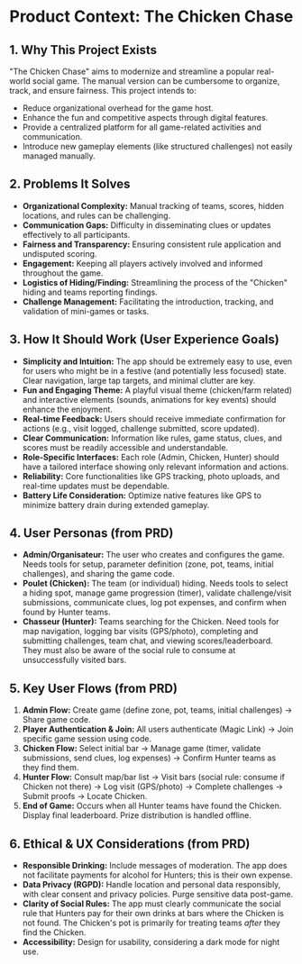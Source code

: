 # Product Context: The Chicken Chase

## 1. Why This Project Exists
"The Chicken Chase" aims to modernize and streamline a popular real-world social game. The manual version can be cumbersome to organize, track, and ensure fairness. This project intends to:
*   Reduce organizational overhead for the game host.
*   Enhance the fun and competitive aspects through digital features.
*   Provide a centralized platform for all game-related activities and communication.
*   Introduce new gameplay elements (like structured challenges) not easily managed manually.

## 2. Problems It Solves
*   **Organizational Complexity:** Manual tracking of teams, scores, hidden locations, and rules can be challenging.
*   **Communication Gaps:** Difficulty in disseminating clues or updates effectively to all participants.
*   **Fairness and Transparency:** Ensuring consistent rule application and undisputed scoring.
*   **Engagement:** Keeping all players actively involved and informed throughout the game.
*   **Logistics of Hiding/Finding:** Streamlining the process of the "Chicken" hiding and teams reporting findings.
*   **Challenge Management:** Facilitating the introduction, tracking, and validation of mini-games or tasks.

## 3. How It Should Work (User Experience Goals)
*   **Simplicity and Intuition:** The app should be extremely easy to use, even for users who might be in a festive (and potentially less focused) state. Clear navigation, large tap targets, and minimal clutter are key.
*   **Fun and Engaging Theme:** A playful visual theme (chicken/farm related) and interactive elements (sounds, animations for key events) should enhance the enjoyment.
*   **Real-time Feedback:** Users should receive immediate confirmation for actions (e.g., visit logged, challenge submitted, score updated).
*   **Clear Communication:** Information like rules, game status, clues, and scores must be readily accessible and understandable.
*   **Role-Specific Interfaces:** Each role (Admin, Chicken, Hunter) should have a tailored interface showing only relevant information and actions.
*   **Reliability:** Core functionalities like GPS tracking, photo uploads, and real-time updates must be dependable.
*   **Battery Life Consideration:** Optimize native features like GPS to minimize battery drain during extended gameplay.

## 4. User Personas (from PRD)
*   **Admin/Organisateur:** The user who creates and configures the game. Needs tools for setup, parameter definition (zone, pot, teams, initial challenges), and sharing the game code.
*   **Poulet (Chicken):** The team (or individual) hiding. Needs tools to select a hiding spot, manage game progression (timer), validate challenge/visit submissions, communicate clues, log pot expenses, and confirm when found by Hunter teams.
*   **Chasseur (Hunter):** Teams searching for the Chicken. Need tools for map navigation, logging bar visits (GPS/photo), completing and submitting challenges, team chat, and viewing scores/leaderboard. They must also be aware of the social rule to consume at unsuccessfully visited bars.

## 5. Key User Flows (from PRD)
1.  **Admin Flow:** Create game (define zone, pot, teams, initial challenges) -> Share game code.
2.  **Player Authentication & Join:** All users authenticate (Magic Link) -> Join specific game session using code.
3.  **Chicken Flow:** Select initial bar -> Manage game (timer, validate submissions, send clues, log expenses) -> Confirm Hunter teams as they find them.
4.  **Hunter Flow:** Consult map/bar list -> Visit bars (social rule: consume if Chicken not there) -> Log visit (GPS/photo) -> Complete challenges -> Submit proofs -> Locate Chicken.
5.  **End of Game:** Occurs when all Hunter teams have found the Chicken. Display final leaderboard. Prize distribution is handled offline.

## 6. Ethical & UX Considerations (from PRD)
*   **Responsible Drinking:** Include messages of moderation. The app does not facilitate payments for alcohol for Hunters; this is their own expense.
*   **Data Privacy (RGPD):** Handle location and personal data responsibly, with clear consent and privacy policies. Purge sensitive data post-game.
*   **Clarity of Social Rules:** The app must clearly communicate the social rule that Hunters pay for their own drinks at bars where the Chicken is not found. The Chicken's pot is primarily for treating teams *after* they find the Chicken.
*   **Accessibility:** Design for usability, considering a dark mode for night use. 